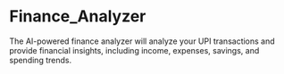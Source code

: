 # Finance_Analyzer
The AI-powered finance analyzer will analyze your UPI transactions and provide financial insights, including income, expenses, savings, and spending trends.
